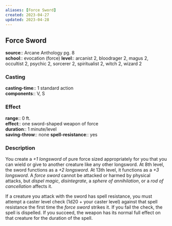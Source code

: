 ```yaml
---
aliases: [Force Sword]
created: 2023-04-27
updated: 2023-04-28
---
```


## Force Sword

**source**:: Arcane Anthology pg. 8  
**school**:: evocation (force)
**level**:: arcanist 2, bloodrager 2, magus 2, occultist 2, psychic 2, sorcerer 2, spiritualist 2, witch 2, wizard 2

### Casting

**casting-time**:: 1 standard action  
**components**:: V, S

### Effect

**range**:: 0 ft.  
**effect**:: one sword-shaped weapon of force  
**duration**:: 1 minute/level  
**saving-throw**:: none
**spell-resistance**:: yes

### Description

You create a *+1 longsword* of pure force sized appropriately for you that you can wield or give to another creature like any other longsword. At 8th level, the sword functions as a *+2 longsword*. At 13th level, it functions as a *+3 longsword*. A *force sword* cannot be attacked or harmed by physical attacks, but *dispel magic*, *disintegrate*, a *sphere of annihilation*, or a *rod of cancellation* affects it.  
  
If a creature you attack with the sword has spell resistance, you must attempt a caster level check (1d20 + your caster level) against that spell resistance the first time the *force sword* strikes it. If you fail the check, the spell is dispelled. If you succeed, the weapon has its normal full effect on that creature for the duration of the spell.
